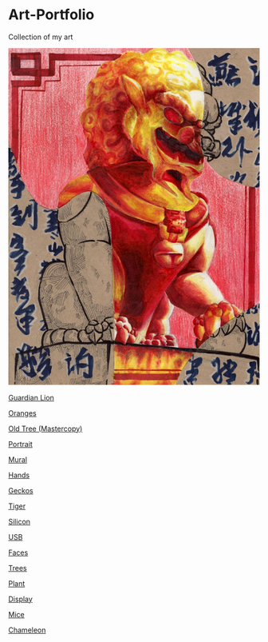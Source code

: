 # Art-Portfolio
Collection of my art

![Guardian Lion Raw](visual%20art/0001.png?raw=true "Guardian Lion")

[Guardian Lion
](https://eshi538.github.io/Art-Portfolio/visual%20art/0001.png)

[Oranges
](https://eshi538.github.io/Art-Portfolio/visual%20art/0002.jpg)

[Old Tree (Mastercopy)
](https://eshi538.github.io/Art-Portfolio/visual%20art/0003.png)

[Portrait
](https://eshi538.github.io/Art-Portfolio/visual%20art/0004.jpg)

[Mural
](https://eshi538.github.io/Art-Portfolio/visual%20art/0005.jpg)

[Hands
](https://eshi538.github.io/Art-Portfolio/visual%20art/0006.jpg)

[Geckos
](https://eshi538.github.io/Art-Portfolio/visual%20art/0007.jpg)

[Tiger
](https://eshi538.github.io/Art-Portfolio/visual%20art/0008.jpg)

[Silicon
](https://eshi538.github.io/Art-Portfolio/visual%20art/0009.jpg)

[USB
](https://eshi538.github.io/Art-Portfolio/visual%20art/0010.jpg)

[Faces
](https://eshi538.github.io/Art-Portfolio/visual%20art/0011.png)

[Trees
](https://eshi538.github.io/Art-Portfolio/visual%20art/0012.png)

[Plant
](https://eshi538.github.io/Art-Portfolio/visual%20art/0013.jpeg)

[Display
](https://eshi538.github.io/Art-Portfolio/visual%20art/0014.jpg)

[Mice
](https://eshi538.github.io/Art-Portfolio/visual%20art/0015.png)

[Chameleon
](https://eshi538.github.io/Art-Portfolio/visual%20art/0016.png)

